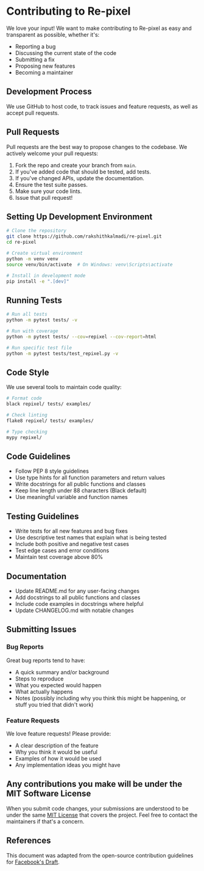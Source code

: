 # Contributing to Re-pixel

We love your input! We want to make contributing to Re-pixel as easy and transparent as possible, whether it's:

- Reporting a bug
- Discussing the current state of the code
- Submitting a fix
- Proposing new features
- Becoming a maintainer

## Development Process

We use GitHub to host code, to track issues and feature requests, as well as accept pull requests.

## Pull Requests

Pull requests are the best way to propose changes to the codebase. We actively welcome your pull requests:

1. Fork the repo and create your branch from `main`.
2. If you've added code that should be tested, add tests.
3. If you've changed APIs, update the documentation.
4. Ensure the test suite passes.
5. Make sure your code lints.
6. Issue that pull request!

## Setting Up Development Environment

```bash
# Clone the repository
git clone https://github.com/rakshithkalmadi/re-pixel.git
cd re-pixel

# Create virtual environment
python -m venv venv
source venv/bin/activate  # On Windows: venv\Scripts\activate

# Install in development mode
pip install -e ".[dev]"
```

## Running Tests

```bash
# Run all tests
python -m pytest tests/ -v

# Run with coverage
python -m pytest tests/ --cov=repixel --cov-report=html

# Run specific test file
python -m pytest tests/test_repixel.py -v
```

## Code Style

We use several tools to maintain code quality:

```bash
# Format code
black repixel/ tests/ examples/

# Check linting
flake8 repixel/ tests/ examples/

# Type checking
mypy repixel/
```

## Code Guidelines

- Follow PEP 8 style guidelines
- Use type hints for all function parameters and return values
- Write docstrings for all public functions and classes
- Keep line length under 88 characters (Black default)
- Use meaningful variable and function names

## Testing Guidelines

- Write tests for all new features and bug fixes
- Use descriptive test names that explain what is being tested
- Include both positive and negative test cases
- Test edge cases and error conditions
- Maintain test coverage above 80%

## Documentation

- Update README.md for any user-facing changes
- Add docstrings to all public functions and classes
- Include code examples in docstrings where helpful
- Update CHANGELOG.md with notable changes

## Submitting Issues

### Bug Reports

Great bug reports tend to have:

- A quick summary and/or background
- Steps to reproduce
- What you expected would happen
- What actually happens
- Notes (possibly including why you think this might be happening, or stuff you tried that didn't work)

### Feature Requests

We love feature requests! Please provide:

- A clear description of the feature
- Why you think it would be useful
- Examples of how it would be used
- Any implementation ideas you might have

## Any contributions you make will be under the MIT Software License

When you submit code changes, your submissions are understood to be under the same [MIT License](http://choosealicense.com/licenses/mit/) that covers the project. Feel free to contact the maintainers if that's a concern.

## References

This document was adapted from the open-source contribution guidelines for [Facebook's Draft](https://github.com/facebook/draft-js/blob/a9316a723f9e918afde44dea68b5f9f39b7d9b00/CONTRIBUTING.md).

